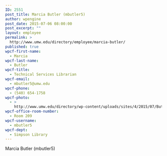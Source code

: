 ```yaml
---
ID: 2551
post_title: Marcia Butler (mbutler5)
author: wpengine
post_date: 2015-07-06 08:00:00
post_excerpt: ""
layout: employee
permalink: >
  http://www.umw.edu/directory/employee/marcia-butler/
published: true
wpcf-first-name:
  - Marcia
wpcf-last-name:
  - Butler
wpcf-title:
  - Technical Services Librarian
wpcf-email:
  - mbutler5@umw.edu
wpcf-phone:
  - (540) 654-1758
wpcf-photo:
  - >
    http://www.umw.edu/directory/wp-content/uploads/sites/4/2015/07/Butler_Marcia_99.jpg
wpcf-office-room-number:
  - Room 209
wpcf-username:
  - mbutler5
wpcf-dept:
  - Simpson Library
---
```

Marcia Butler (mbutler5)